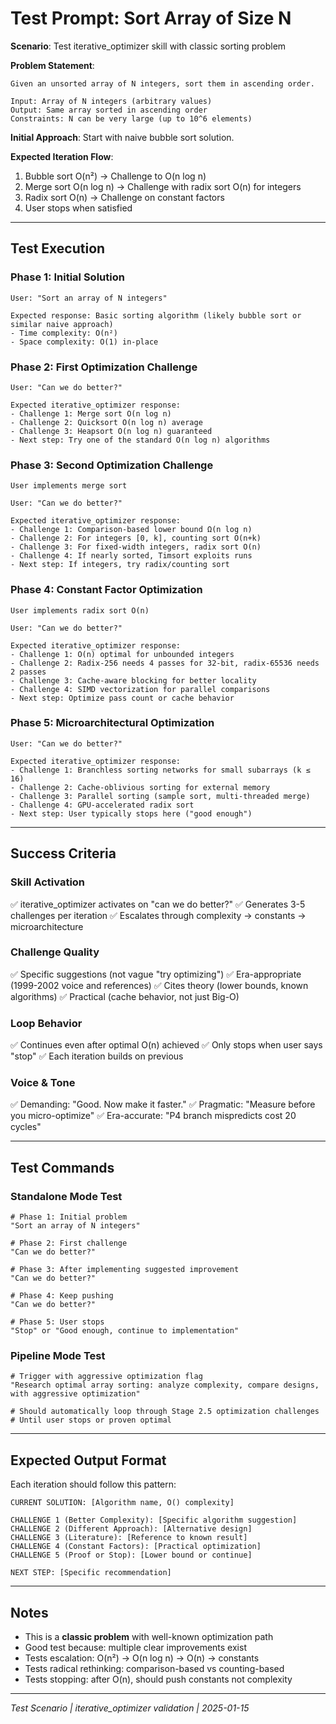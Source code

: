 # Test Prompt: Sort Array of Size N

**Scenario**: Test iterative_optimizer skill with classic sorting problem

**Problem Statement**:
```
Given an unsorted array of N integers, sort them in ascending order.

Input: Array of N integers (arbitrary values)
Output: Same array sorted in ascending order
Constraints: N can be very large (up to 10^6 elements)
```

**Initial Approach**:
Start with naive bubble sort solution.

**Expected Iteration Flow**:
1. Bubble sort O(n²) → Challenge to O(n log n)
2. Merge sort O(n log n) → Challenge with radix sort O(n) for integers
3. Radix sort O(n) → Challenge on constant factors
4. User stops when satisfied

---

## Test Execution

### Phase 1: Initial Solution
```
User: "Sort an array of N integers"

Expected response: Basic sorting algorithm (likely bubble sort or similar naive approach)
- Time complexity: O(n²)
- Space complexity: O(1) in-place
```

### Phase 2: First Optimization Challenge
```
User: "Can we do better?"

Expected iterative_optimizer response:
- Challenge 1: Merge sort O(n log n)
- Challenge 2: Quicksort O(n log n) average
- Challenge 3: Heapsort O(n log n) guaranteed
- Next step: Try one of the standard O(n log n) algorithms
```

### Phase 3: Second Optimization Challenge
```
User implements merge sort

User: "Can we do better?"

Expected iterative_optimizer response:
- Challenge 1: Comparison-based lower bound Ω(n log n)
- Challenge 2: For integers [0, k], counting sort O(n+k)
- Challenge 3: For fixed-width integers, radix sort O(n)
- Challenge 4: If nearly sorted, Timsort exploits runs
- Next step: If integers, try radix/counting sort
```

### Phase 4: Constant Factor Optimization
```
User implements radix sort O(n)

User: "Can we do better?"

Expected iterative_optimizer response:
- Challenge 1: O(n) optimal for unbounded integers
- Challenge 2: Radix-256 needs 4 passes for 32-bit, radix-65536 needs 2 passes
- Challenge 3: Cache-aware blocking for better locality
- Challenge 4: SIMD vectorization for parallel comparisons
- Next step: Optimize pass count or cache behavior
```

### Phase 5: Microarchitectural Optimization
```
User: "Can we do better?"

Expected iterative_optimizer response:
- Challenge 1: Branchless sorting networks for small subarrays (k ≤ 16)
- Challenge 2: Cache-oblivious sorting for external memory
- Challenge 3: Parallel sorting (sample sort, multi-threaded merge)
- Challenge 4: GPU-accelerated radix sort
- Next step: User typically stops here ("good enough")
```

---

## Success Criteria

### Skill Activation
✅ iterative_optimizer activates on "can we do better?"
✅ Generates 3-5 challenges per iteration
✅ Escalates through complexity → constants → microarchitecture

### Challenge Quality
✅ Specific suggestions (not vague "try optimizing")
✅ Era-appropriate (1999-2002 voice and references)
✅ Cites theory (lower bounds, known algorithms)
✅ Practical (cache behavior, not just Big-O)

### Loop Behavior
✅ Continues even after optimal O(n) achieved
✅ Only stops when user says "stop"
✅ Each iteration builds on previous

### Voice & Tone
✅ Demanding: "Good. Now make it faster."
✅ Pragmatic: "Measure before you micro-optimize"
✅ Era-accurate: "P4 branch mispredicts cost 20 cycles"

---

## Test Commands

### Standalone Mode Test
```
# Phase 1: Initial problem
"Sort an array of N integers"

# Phase 2: First challenge
"Can we do better?"

# Phase 3: After implementing suggested improvement
"Can we do better?"

# Phase 4: Keep pushing
"Can we do better?"

# Phase 5: User stops
"Stop" or "Good enough, continue to implementation"
```

### Pipeline Mode Test
```
# Trigger with aggressive optimization flag
"Research optimal array sorting: analyze complexity, compare designs, with aggressive optimization"

# Should automatically loop through Stage 2.5 optimization challenges
# Until user stops or proven optimal
```

---

## Expected Output Format

Each iteration should follow this pattern:

```
CURRENT SOLUTION: [Algorithm name, O() complexity]

CHALLENGE 1 (Better Complexity): [Specific algorithm suggestion]
CHALLENGE 2 (Different Approach): [Alternative design]
CHALLENGE 3 (Literature): [Reference to known result]
CHALLENGE 4 (Constant Factors): [Practical optimization]
CHALLENGE 5 (Proof or Stop): [Lower bound or continue]

NEXT STEP: [Specific recommendation]
```

---

## Notes

- This is a **classic problem** with well-known optimization path
- Good test because: multiple clear improvements exist
- Tests escalation: O(n²) → O(n log n) → O(n) → constants
- Tests radical rethinking: comparison-based vs counting-based
- Tests stopping: after O(n), should push constants not complexity

---

*Test Scenario | iterative_optimizer validation | 2025-01-15*
